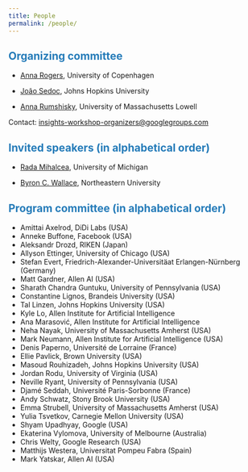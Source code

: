 ```yaml
---
title: People
permalink: /people/
---
```


## <span style="color:#267CB9"> Organizing committee</span>

* [Anna Rogers](http://www.annargrs.github.io/), University of Copenhagen

* [João Sedoc](https://www.clsp.jhu.edu/faculty/joao-sedoc/), Johns Hopkins University

* [Anna Rumshisky](http://www.cs.uml.edu/~arum/), University of Massachusetts Lowell

Contact: [insights-workshop-organizers@googlegroups.com](mailto:insights-workshop-organizers@googlegroups.com)

## <span style="color:#267CB9"> Invited speakers (in alphabetical order) </span>

* [Rada Mihalcea](https://web.eecs.umich.edu/~mihalcea/), University of Michigan

* [Byron C. Wallace](http://www.byronwallace.com/), Northeastern University

## <span style="color:#267CB9"> Program committee (in alphabetical order) </span>
  
* Amittai Axelrod, DiDi Labs (USA)
* Anneke Buffone, Facebook (USA)
* Aleksandr Drozd, RIKEN (Japan)
* Allyson Ettinger, University of Chicago (USA)
* Stefan Evert, Friedrich-Alexander-Universitäat Erlangen-Nürnberg (Germany)
* Matt Gardner, Allen AI (USA)
* Sharath Chandra Guntuku, University of Pennsylvania (USA)
* Constantine Lignos, Brandeis University (USA)
* Tal Linzen, Johns Hopkins University (USA)
* Kyle Lo, Allen Institute for Artificial Intelligence
* Ana Marasović, Allen Institute for Artificial Intelligence
* Neha Nayak, University of Massachusetts Amherst (USA)
* Mark Neumann, Allen Institute for Artificial Intelligence (USA)
* Denis Paperno, Université de Lorraine (France)
* Ellie Pavlick, Brown University (USA)
* Masoud Rouhizadeh, Johns Hopkins University (USA)
* Jordan Rodu, University of Virginia (USA)
* Neville Ryant, University of Pennsylvania (USA)
* Djamé Seddah, Université Paris-Sorbonne (France)
* Andy Schwatz, Stony Brook University (USA)
* Emma Strubell, University of Massachusetts Amherst (USA)
* Yulia Tsvetkov, Carnegie Mellon University (USA)
* Shyam Upadhyay, Google (USA)
* Ekaterina Vylomova, University of Melbourne (Australia)
* Chris Welty, Google Research (USA)
* Matthijs Westera, Universitat Pompeu Fabra (Spain)
* Mark Yatskar, Allen AI (USA)